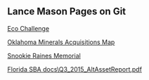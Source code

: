 ## Lance Mason Pages on Git

[Eco Challenge](challenge_v01.drawio.html)

[Oklahoma Minerals Acquisitions Map](OKMap.html)

[Snookie Raines Memorial](Snookie_Raines_Memorial.pdf)

[Florida SBA docs\Q3_2015_AltAssetReport.pdf](Q3_2015_AltAssetReport.pdf)

